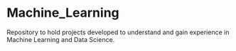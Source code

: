 # Machine_Learning
Repository to hold projects developed to understand and gain experience in Machine Learning and Data Science.

